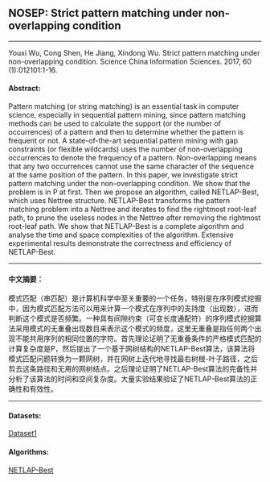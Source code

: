## NOSEP: Strict pattern matching under non-overlapping condition
***

Youxi Wu, Cong Shen, He Jiang, Xindong Wu. Strict pattern matching under non-overlapping condition. Science China Information Sciences. 2017, 60 (1):012101:1-16.

#### Abstract:

Pattern matching (or string matching) is an essential task in computer science, especially in sequential pattern mining, since pattern matching methods can be used to calculate the support (or the number of occurrences) of a pattern and then to determine whether the pattern is frequent or not. A state-of-the-art sequential pattern mining with gap constraints (or flexible wildcards) uses the number of non-overlapping occurrences to denote the frequency of a pattern. Non-overlapping means that any two occurrences cannot use the same character of the sequence at the same position of the pattern. In this paper, we investigate strict pattern matching under the non-overlapping condition. We show that the problem is in P at first. Then we propose an algorithm, called NETLAP-Best, which uses Nettree structure. NETLAP-Best transforms the pattern matching problem into a Nettree and iterates to find the rightmost root-leaf path, to prune the useless nodes in the Nettree after removing the rightmost root-leaf path. We show that NETLAP-Best is a complete algorithm and analyse the time and space complexities of the algorithm. Extensive experimental results demonstrate the correctness and efficiency of NETLAP-Best.

---

#### 中文摘要：

模式匹配（串匹配）是计算机科学中至关重要的一个任务，特别是在序列模式挖掘中，因为模式匹配方法可以用来计算一个模式在序列中的支持度（出现数），进而判断这个模式是否频繁。一种具有间隙约束（可变长度通配符）的序列模式挖掘算法采用模式的无重叠出现数目来表示这个模式的频度，这里无重叠是指任何两个出现不能共用序列的相同位置的字符。首先理论证明了无重叠条件的严格模式匹配的计算复杂度是P，然后提出了一个基于网树结构的NETLAP-Best算法，该算法将模式匹配问题转换为一颗网树，并在网树上迭代地寻找最右树根-叶子路径，之后剪去这条路径和无用的网树结点。之后理论证明了NETLAP-Best算法的完备性并分析了该算法的时间和空间复杂度。大量实验结果验证了NETLAP-Best算法的正确性和有效性。

---

#### Datasets:
[Dataset1](https://github.com/wuc567/Pattern-Matching/blob/master/NETLAP-Best/dataset.rar)

#### Algorithms:
[NETLAP-Best](https://github.com/wuc567/Pattern-Matching/tree/master/NETLAP-Best)


